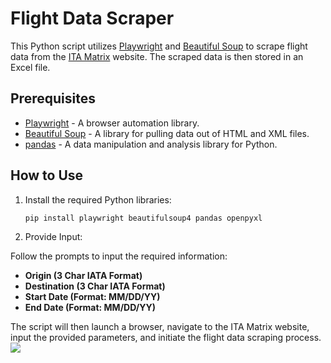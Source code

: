 # Flight Data Scraper

This Python script utilizes [Playwright](https://playwright.dev/) and [Beautiful Soup](https://www.crummy.com/software/BeautifulSoup/) to scrape flight data from the [ITA Matrix](https://matrix.itasoftware.com) website. The scraped data is then stored in an Excel file.

## Prerequisites

- [Playwright](https://playwright.dev/) - A browser automation library.
- [Beautiful Soup](https://www.crummy.com/software/BeautifulSoup/) - A library for pulling data out of HTML and XML files.
- [pandas](https://pandas.pydata.org/) - A data manipulation and analysis library for Python.

## How to Use

1. Install the required Python libraries:

   ```bash
   pip install playwright beautifulsoup4 pandas openpyxl
   ```

2. Provide Input:

Follow the prompts to input the required information:

- **Origin (3 Char IATA Format)**
- **Destination (3 Char IATA Format)**
- **Start Date (Format: MM/DD/YY)**
- **End Date (Format: MM/DD/YY)**

The script will then launch a browser, navigate to the ITA Matrix website, input the provided parameters, and initiate the flight data scraping process.
![](https://www.gstatic.com/flights/airline_logos/35px/TK.png)

